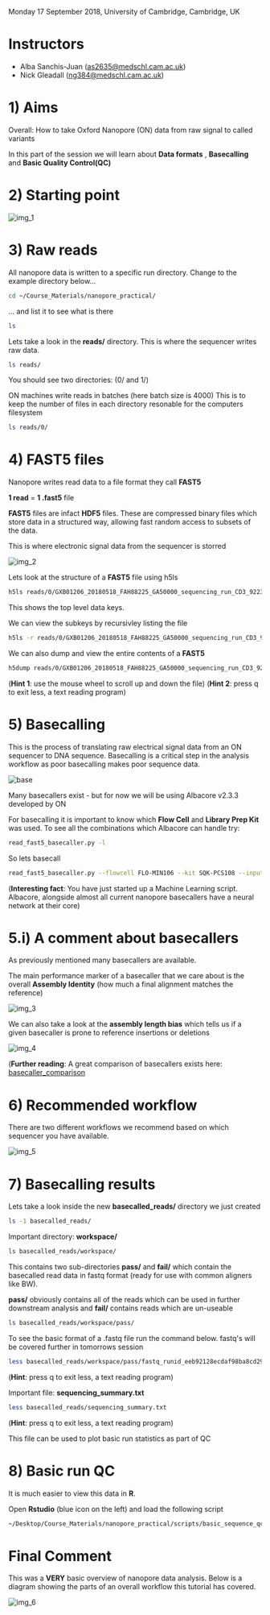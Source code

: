 
Monday 17 September 2018, University of Cambridge, Cambridge, UK

# Instructors

  * Alba Sanchis-Juan (as2635@medschl.cam.ac.uk) 
  * Nick Gleadall (ng384@medschl.cam.ac.uk) 
  
# 1) Aims

  Overall: How to take Oxford Nanopore (ON) data from raw signal to called variants
  
  In this part of the session we will learn about **Data formats** , **Basecalling** and **Basic Quality Control(QC)**
    
# 2) Starting point
<img src="//raw.githubusercontent.com/ngleadall/train_malta_nanopore/master/images/img_1.png" alt="img_1" class="inline"/>

# 3) Raw reads
 
All nanopore data is written to a specific run directory. Change to the example directory below...
 
```sh 
cd ~/Course_Materials/nanopore_practical/
```
... and list it to see what is there
```sh
ls 
```
Lets take a look in the **reads/** directory. This is where the sequencer writes raw data. 
```sh
ls reads/ 
```
 
You should see two directories: (0/ and 1/)
 
ON machines write reads in batches (here batch size is 4000) 
This is to keep the number of files in each directory resonable for the computers filesystem 
 
```sh
ls reads/0/ 
```
# 4) FAST5 files 
 
Nanopore writes read data to a file format they call **FAST5**

**1 read** = **1 .fast5** file 
 
**FAST5** files are infact **HDF5** files. These are compressed binary files which store data in a structured way, allowing fast random access to subsets of the data. 
 
This is where electronic signal data from the sequencer is storred
 
<img src="//raw.githubusercontent.com/ngleadall/train_malta_nanopore/master/images/img_2.png" alt="img_2" class="inline"/>
 
Lets look at the structure of a  **FAST5** file using h5ls
```sh
h5ls reads/0/GXB01206_20180518_FAH88225_GA50000_sequencing_run_CD3_92236_read_9998_ch_295_strand.fast5
```
 
This shows the top level data keys. 

We can view the subkeys by recursivley listing the file 
```sh 
h5ls -r reads/0/GXB01206_20180518_FAH88225_GA50000_sequencing_run_CD3_92236_read_9998_ch_295_strand.fast5
```
 
We can also dump and view the entire contents of a **FAST5**
```sh
h5dump reads/0/GXB01206_20180518_FAH88225_GA50000_sequencing_run_CD3_92236_read_9998_ch_295_strand.fast5 | less 
```
(**Hint 1**: use the mouse wheel to scroll up and down the file) 
(**Hint 2**: press q to exit less, a text reading program) 

# 5) Basecalling 
This is the process of translating raw electrical signal data from an ON sequencer to DNA sequence. Basecalling is a critical step in the analysis workflow as poor basecalling makes poor sequence data. 

<img src="//raw.githubusercontent.com/ngleadall/train_malta_nanopore/master/images/base.png" alt="base" class="inline"/>

Many basecallers exist - but for now we will be using Albacore v2.3.3 developed by ON 

For basecalling it is important to know which **Flow Cell** and **Library Prep Kit** was used. To see all the combinations which Albacore can handle try: 

```sh
read_fast5_basecaller.py -l 
```

So lets basecall
```sh
read_fast5_basecaller.py --flowcell FLO-MIN106 --kit SQK-PCS108 --input reads/ --recursive --worker_threads 4 --save_path basecalled_reads/ 
```

(**Interesting fact**: You have just started up a Machine Learning script. Albacore, alongside almost all current nanopore basecallers have a neural network at their core) 

# 5.i) A comment about basecallers 

As previously mentioned many basecallers are available. 

The main performance marker of a basecaller that we care about is the overall **Assembly Identity** (how much a final alignment matches the reference) 

<img src="//raw.githubusercontent.com/ngleadall/train_malta_nanopore/master/images/img_3.png" alt="img_3" class="inline"/>

We can also take a look at the **assembly length bias** which tells us if a given basecaller is prone to reference insertions or deletions 

<img src="//raw.githubusercontent.com/ngleadall/train_malta_nanopore/master/images/img_4.png" alt="img_4" class="inline"/>

(**Further reading**: A great comparison of basecallers exists here: [basecaller_comparison](https://github.com/rrwick/Basecalling-comparison)

# 6) Recommended workflow 

There are two different workflows we recommend based on which sequencer you have available. 

<img src="//raw.githubusercontent.com/ngleadall/train_malta_nanopore/master/images/img_5.png" alt="img_5" class="inline"/>

# 7) Basecalling results 

Lets take a look inside the new **basecalled_reads/** directory we just created

```sh
ls -1 basecalled_reads/
```

Important directory: **workspace/**
```sh
ls basecalled_reads/workspace/
```
This contains two sub-directories **pass/** and **fail/** which contain the basecalled read data in fastq format (ready for use with common aligners like BW). 

**pass/** obviously contains all of the reads which can be used in further downstream analysis and **fail/** contains reads which are un-useable 

```sh
ls basecalled_reads/workspace/pass/
```
To see the basic format of a .fastq file run the command below. fastq's will be covered further in tomorrows session
```sh
less basecalled_reads/workspace/pass/fastq_runid_eeb92128ecdaf98ba8cd29e26976e99b3843f88e_0.fastq
```
(**Hint**: press q to exit less, a text reading program)

Important file: **sequencing_summary.txt** 
```sh
less basecalled_reads/sequencing_summary.txt
```
(**Hint**: press q to exit less, a text reading program)

This file can be used to plot basic run statistics as part of QC

# 8) Basic run QC 

It is much easier to view this data in **R**. 

Open **Rstudio** (blue icon on the left) and load the following script
```sh 
~/Desktop/Course_Materials/nanopore_practical/scripts/basic_sequence_qc.r
```

# Final Comment
This was a **VERY** basic overview of nanopore data analysis. Below is a diagram showing the parts of an overall workflow this tutorial has covered.

<img src="//raw.githubusercontent.com/ngleadall/train_malta_nanopore/master/images/img_6.png" alt="img_6" class="inline"/>





  
  
  
  
  
  
  

  

